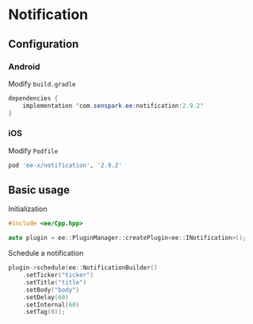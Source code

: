 # Notification
## Configuration
### Android
Modify `build.gradle`
```java
dependencies {
    implementation 'com.senspark.ee:notification:2.9.2'
}
```

### iOS
Modify `Podfile`
```ruby
pod 'ee-x/notification', '2.9.2'
```

## Basic usage
Initialization
```cpp
#include <ee/Cpp.hpp>

auto plugin = ee::PluginManager::createPlugin<ee::INotification>();
```

Schedule a notification
```cpp
plugin->schedule(ee::NotificationBuilder()
    .setTicker("ticker")
    .setTitle("title")
    .setBody("body")
    .setDelay(60)
    .setInternal(60)
    .setTag(0));
```